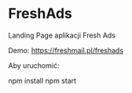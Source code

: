 # FreshAds
Landing Page aplikacji Fresh Ads

Demo: 
https://freshmail.pl/freshads

Aby uruchomić: 

npm install
npm start 
